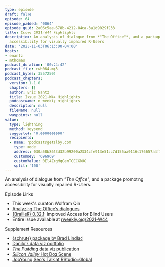 ```yaml
---
type: episode
draft: false
episode: 64
episode_padded: '0064'
episode_guid: 2a06c5ae-678b-4212-84ca-3a1d9029f933
title: Issue 2021-W44 Highlights
description: An analysis of dialogue from *"The Office"*, and a package promoting
  accessibility for visually impaired R-Users
date: '2021-11-03T06:15:00-04:00'
hosts:
- enantz
- mthomas
podcast_duration: '00:24:42'
podcast_file: rwh064.mp3
podcast_bytes: 35572505
podcast_chapters:
  version: 1.1.0
  chapters: []
  author: Eric Nantz
  title: Issue 2021-W44 Highlights
  podcastName: R Weekly Highlights
  description: null
  fileName: null
  waypoints: null
value:
  type: lightning
  method: keysend
  suggested: '0.0000005000'
  recipients:
  - name: rpodcast@getalby.com
    type: node
    address: 030a58b8653d32b99200a2334cfe913e51dc7d155aa0116c176657a4f1722677a3
    customKey: '696969'
    customValue: 0El4ZrgMqGemTCECGkUG
    split: '100'
---
```

An analysis of dialogue from *"The Office"*, and a package promoting accessibility for visually impaired R-Users.

Episode Links

-   This week's curator: Wolfram Qin
-   <a href="https://daniloderosa.com/blog/theoffice/" rel="nofollow">Analyzing The Office's dialogues</a>
-   <a href="https://cran.r-project.org/package=BrailleR" rel="nofollow">{BrailleR} 0.32.1</a>: Improved Access for Blind Users
-   Entire issue available at <a href="https://rweekly.org/2021-W44.html" rel="nofollow">rweekly.org/2021-W44</a>

Supplement Resources

-   <a href="https://bradlindblad.github.io/schrute/" rel="nofollow">{schrute} package by Brad Lindlad</a>
-   <a href="https://daniloderosa.com/portfolio/" rel="nofollow">Danilo's data viz portfolio</a>
-   <a href="https://pudding.cool/" rel="nofollow"><em>The Pudding</em> data viz publication</a>
-   <a href="https://www.youtube.com/watch?v=vIci3C4JkL0" rel="nofollow"><em>Silicon Valley</em> Hot Dog Scene</a>
-   <a href="https://youtu.be/0HvyNtltu-A?t=151" rel="nofollow">JooYoung Seo's Talk at RStudio::Global</a>
